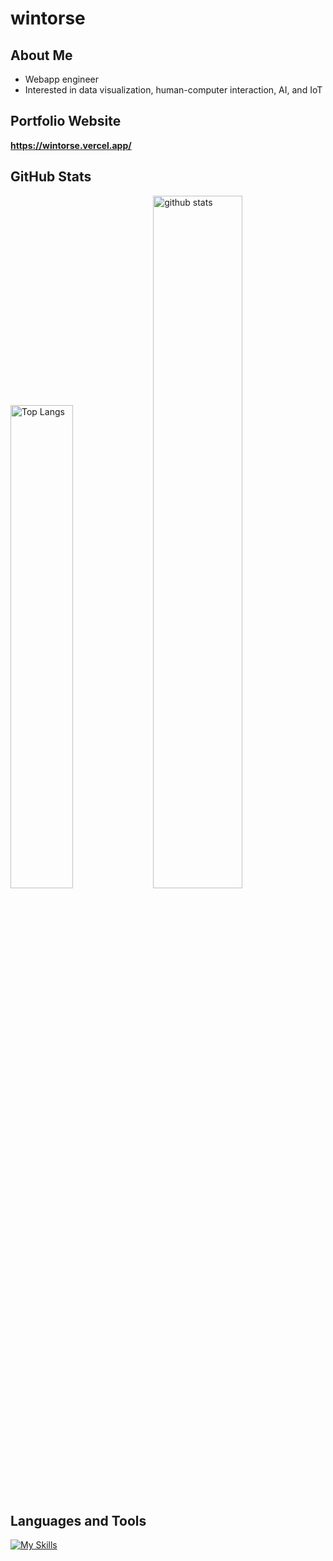 # wintorse

## About Me
- Webapp engineer
- Interested in data visualization, human-computer interaction, AI, and IoT

## Portfolio Website
**https://wintorse.vercel.app/**

## GitHub Stats
<img alt="Top Langs" width="44.5%" src="https://github-readme-stats-theta-vert.vercel.app/api/top-langs/?username=wintorse&count_private=true&layout=compact&show_icons=true" />
<img alt="github stats" width="53.3%" src="https://github-readme-stats-theta-vert.vercel.app/api?username=wintorse&count_private=true&show_icons=true" />

## Languages and Tools
[![My Skills](https://skillicons.dev/icons?i=html,css,react,nextjs,vuejs,nuxtjs,py,cpp,nodejs,kotlin,mysql,r,matlab,git,docker,firebase,unity,arduino,tensorflow,figma)](https://skillicons.dev)

<!--
**wintorse/wintorse** is a ✨ _special_ ✨ repository because its `README.md` (this file) appears on your GitHub profile.
-->
